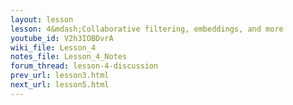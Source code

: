 ```yaml
---
layout: lesson
lesson: 4&mdash;Collaborative filtering, embeddings, and more
youtube_id: V2h3IOBDvrA
wiki_file: Lesson_4
notes_file: Lesson_4_Notes
forum_thread: lesson-4-discussion
prev_url: lesson3.html
next_url: lesson5.html
---
```


